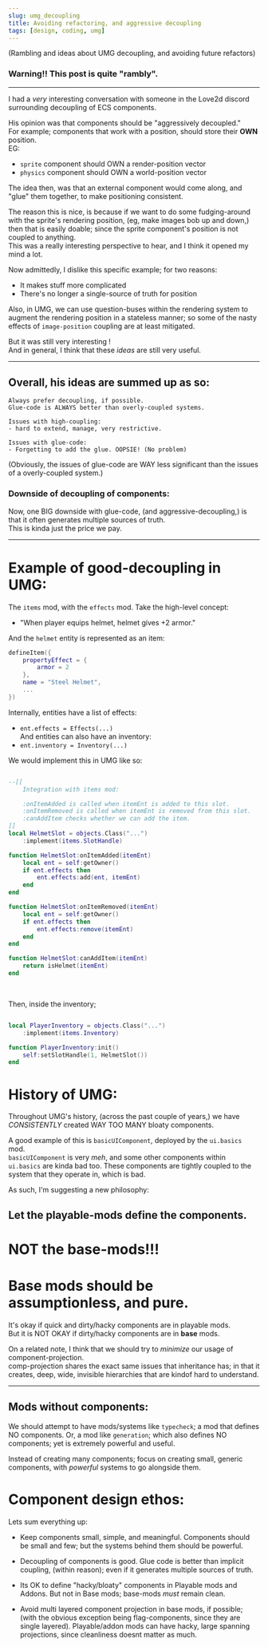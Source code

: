 ```yaml
---
slug: umg_decoupling
title: Avoiding refactoring, and aggressive decoupling
tags: [design, coding, umg]
---
```


(Rambling and ideas about UMG decoupling, and avoiding future refactors)

<!--truncate-->

### Warning!! This post is quite "rambly".

---

I had a *very* interesting conversation with someone in the Love2d discord surrounding decoupling of ECS components.

His opinion was that components should be "aggressively decoupled." <br/>
For example; components that work with a position, should store their **OWN** position.   
EG:
- `sprite` component should OWN a render-position vector
- `physics` component should OWN a world-position vector

The idea then, was that an external component would come along, and "glue" them together, to make positioning consistent.

The reason this is nice, is because if we want to do some fudging-around with the sprite's rendering position, (eg, make images bob up and down,) then that is easily doable; since the sprite component's position is not coupled to anything.  
This was a really interesting perspective to hear, and I think it opened my mind a lot.

Now admittedly, I dislike this specific example; for two reasons:
- It makes stuff more complicated
- There's no longer a single-source of truth for position

Also, in UMG, we can use question-buses within the rendering system to augment the rendering position in a stateless manner; so some of the nasty effects of `image-position` coupling are at least mitigated.

But it was still very interesting !  
And in general, I think that these *ideas* are still very useful.

---

## Overall, his ideas are summed up as so:
```
Always prefer decoupling, if possible.
Glue-code is ALWAYS better than overly-coupled systems.

Issues with high-coupling:
- hard to extend, manage, very restrictive.

Issues with glue-code:
- Forgetting to add the glue. OOPSIE! (No problem)

```
(Obviously, the issues of glue-code are WAY less significant than the issues of a overly-coupled system.)

### Downside of decoupling of components:
Now, one BIG downside with glue-code, (and aggressive-decoupling,) is that it often generates multiple sources of truth.  
This is kinda just the price we pay.

---


# Example of good-decoupling in UMG:
The `items` mod, with the `effects` mod.
Take the high-level concept: 
- "When player equips helmet, helmet gives +2 armor."

And the `helmet` entity is represented as an item:
```lua
defineItem({
	propertyEffect = {
		armor = 2
	},
	name = "Steel Helmet",
	...
})
```

Internally, entities have a list of effects:   
- `ent.effects = Effects(...)`   
And entities can also have an inventory: 
- `ent.inventory = Inventory(...)`

We would implement this in UMG like so:
```lua

--[[
    Integration with items mod:

	:onItemAdded is called when itemEnt is added to this slot.
	:onItemRemoved is called when itemEnt is removed from this slot.
	:canAddItem checks whether we can add the item.
]]
local HelmetSlot = objects.Class("...")
    :implement(items.SlotHandle)

function HelmetSlot:onItemAdded(itemEnt)
    local ent = self:getOwner()
    if ent.effects then
        ent.effects:add(ent, itemEnt)
    end
end

function HelmetSlot:onItemRemoved(itemEnt)
    local ent = self:getOwner()
    if ent.effects then
        ent.effects:remove(itemEnt)
    end
end

function HelmetSlot:canAddItem(itemEnt)
    return isHelmet(itemEnt)
end

```
<br/>

Then, inside the inventory;
```lua

local PlayerInventory = objects.Class("...")
    :implement(items.Inventory)

function PlayerInventory:init()
	self:setSlotHandle(1, HelmetSlot())
end
```


# History of UMG:
Throughout UMG's history, (across the past couple of years,) we have *CONSISTENTLY* created WAY TOO MANY bloaty components.

A good example of this is `basicUIComponent`, deployed by the `ui.basics` mod.  
`basicUIComponent` is very *meh*, and some other components within `ui.basics` are kinda bad too. These components are tightly coupled to the system that they operate in, which is bad.

As such, I'm suggesting a new philosophy:

## Let the playable-mods define the components.
# NOT the base-mods!!! 
# Base mods should be assumptionless, and pure.

It's okay if quick and dirty/hacky components are in playable mods.  
But it is NOT OKAY if dirty/hacky components are in **base** mods.

On a related note, I think that we should try to *minimize* our usage of component-projection.   
comp-projection shares the exact same issues that inheritance has; in that it creates, deep, wide, invisible hierarchies that are kindof hard to understand.

---

## Mods without components:
We should attempt to have mods/systems like `typecheck`; a mod that defines NO components. 
Or, a mod like `generation`; which also defines NO components; yet is extremely powerful and useful.
 
Instead of creating many components; focus on creating small, generic components, with *powerful* systems to go alongside them.


# Component design ethos:
Lets sum everything up:   

- Keep components small, simple, and meaningful. Components should be small and few; but the systems behind them should be powerful.

- Decoupling of components is good. Glue code is better than implicit coupling, (within reason); even if it generates multiple sources of truth.

- Its OK to define "hacky/bloaty" components in Playable mods and Addons. But not in Base mods; base-mods *must* remain clean.

- Avoid multi layered component projection in base mods, if possible; (with the obvious exception being flag-components, since they are single layered). Playable/addon mods can have hacky, large spanning projections, since cleanliness doesnt matter as much.



